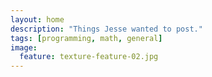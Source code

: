 ```yaml
---
layout: home
description: "Things Jesse wanted to post."
tags: [programming, math, general]
image:
  feature: texture-feature-02.jpg
---
```

